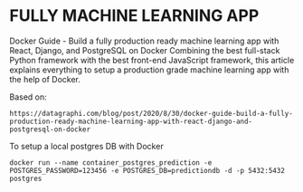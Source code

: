 # FULLY MACHINE LEARNING APP

Docker Guide - Build a fully production ready machine learning app with React, Django, and PostgreSQL on Docker
Combining the best full-stack Python framework with the best front-end JavaScript framework, this article explains everything to setup a production grade machine learning app with the help of Docker.

Based on:
```
https://datagraphi.com/blog/post/2020/8/30/docker-guide-build-a-fully-production-ready-machine-learning-app-with-react-django-and-postgresql-on-docker
```

To setup a local postgres DB with Docker
```
docker run --name container_postgres_prediction -e POSTGRES_PASSWORD=123456 -e POSTGRES_DB=predictiondb -d -p 5432:5432 postgres
```